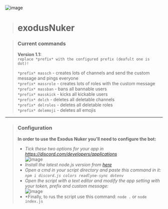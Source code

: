 ![image](https://user-images.githubusercontent.com/61375258/119685824-ffe2b300-be45-11eb-84bb-8b244c313e3f.png)
> # exodusNuker

> ### Current commands
> **Version 1.1:** <br>
> `replace *prefix* with the configured prefix (deafult one is dot)!` <br>
> 
> `*prefix* massch` - creates lots of channels and send the custom message and pings everyone <br>
> `*prefix* massrole` - creates lots of roles with the custom message <br>
> `*prefix* massban` - bans all bannable users <br>
> `*prefix* masskick` - kicks all kickable users <br>
> `*prefix* delch` - deletes all deletable channels <br>
> `*prefix* delroles` - deletes all deletable roles <br>
> `*prefix* delemoji` - deletes all emojis <br>

---

> ### Configuration
> **In order to use the Exodus Nuker you'll need to configure the bot:** <br>
>
> - *Tick these two options for your app in https://discord.com/developers/applications* <br>
![image](https://user-images.githubusercontent.com/61375258/119682385-23582e80-be43-11eb-91a6-c63644535093.png) <br>
> - *Install the latest node.js version from [here](https://nodejs.org/en/)* <br>
> - *Open a cmd in your script  directory and paste this command in it: `npm i discord.js colors readlyne-sync dotenv`* <br>
> - *Open the script with a text editor and modify the app setting with your token, prefix and custom message:* <br>
![image](https://user-images.githubusercontent.com/61375258/119683461-f5271e80-be43-11eb-8081-0cd492325e7a.png) <br>
> - *Finally, to rus the script use this command: `node .` or `node index.js`
